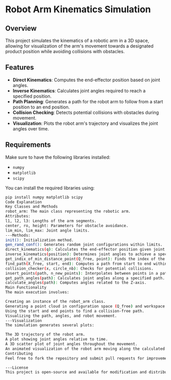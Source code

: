 # Robot Arm Kinematics Simulation

## Overview

This project simulates the kinematics of a robotic arm in a 3D space, allowing for visualization of the arm's movement towards a designated product position while avoiding collisions with obstacles.

## Features

- **Direct Kinematics**: Computes the end-effector position based on joint angles.
- **Inverse Kinematics**: Calculates joint angles required to reach a specified position.
- **Path Planning**: Generates a path for the robot arm to follow from a start position to an end position.
- **Collision Checking**: Detects potential collisions with obstacles during movement.
- **Visualization**: Plots the robot arm's trajectory and visualizes the joint angles over time.

## Requirements

Make sure to have the following libraries installed:

- `numpy`
- `matplotlib`
- `scipy`

You can install the required libraries using:

```bash
pip install numpy matplotlib scipy
Code Explanation
Key Classes and Methods
robot_arm: The main class representing the robotic arm.
Attributes:
l1, l2, l3: Lengths of the arm segments.
center, ro, height: Parameters for obstacle avoidance.
lim_min, lim_max: Joint angle limits.
---Methods:
init(): Initialization method.
gen_rand_conf(): Generates random joint configurations within limits.
direct_kinematics(q): Calculates the end-effector position given joint angles q.
inverse_kinematics(position): Determines joint angles to achieve a specified position.
get_indix_of_min_distance_point(Q_free, point): Finds the index of the closest point in the configuration space.
find_path(X_free, start, end): Computes a path from start to end within valid configurations.
collision_checker(x, circle_nb): Checks for potential collisions.
insert_points(path, n_new_points): Interpolates between points in a path.
get_path_angles(path): Calculates joint angles along a specified path.
calculate_angles(path): Computes angles related to the Z-axis.
Main Functionality
The main execution involves:

Creating an instance of the robot_arm class.
Generating a point cloud in configuration space (Q_free) and workspace (X_free).
Using the start and end points to find a collision-free path.
Visualizing the path, angles, and robot movement.
---Visualization
The simulation generates several plots:

The 3D trajectory of the robot arm.
A plot showing joint angles relative to time.
A 3D scatter plot of joint angles throughout the movement.
An animated visualization of the robot arm moving along the calculated path.
Contributing
Feel free to fork the repository and submit pull requests for improvements or additional features!

---License
This project is open-source and available for modification and distribution.
